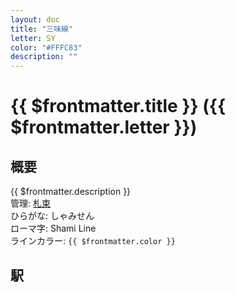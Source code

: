 ```yaml
---
layout: doc
title: "三味線"
letter: SY
color: "#FFFC83"
description: ""
---
```


# {{ $frontmatter.title }} ({{ $frontmatter.letter }})

## 概要
{{ $frontmatter.description }}  
管理: [札束](/company/satsutaba/index.md)  
ひらがな: しゃみせん  
ローマ字: Shami Line  
ラインカラー: <span :style="{backgroundColor: $frontmatter.color, display: 'inline-block', width: '0.75em', height: '0.75em', border: `1px solid #1b1b1f`, marginRight: '0.25em'}" />`{{ $frontmatter.color }}`

## 駅
<Stations />
